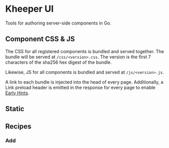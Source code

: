 # Kheeper UI

Tools for authoring server-side components in Go.

## Component CSS & JS

The CSS for all registered components is bundled and served together.
The bundle will be served at `/css/<version>.css`.
The version is the first 7 characters of the sha256 hex digest of the bundle.

Likewise, JS for all components is bundled and served at `/js/<version>.js`.

A link to each bundle is injected into the head of every page.
Additionally, a Link preload header is emitted in the response for every page to enable [Early Hints](https://developer.mozilla.org/en-US/docs/Web/HTTP/Status/103).

## Static

## Recipes

### Add 
